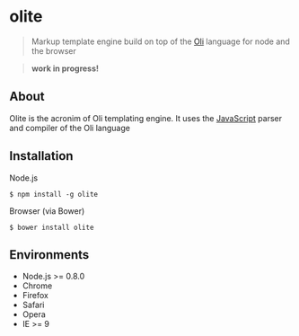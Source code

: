 # olite

> Markup template engine build on top of the [Oli][oli] language for node and the browser

> **work in progress!**

## About

Olite is the acronim of Oli templating engine.
It uses the [JavaScript][oli-js] parser and compiler of the Oli language 

## Installation

Node.js 
```
$ npm install -g olite
```

Browser (via Bower)
```
$ bower install olite
```

## Environments

- Node.js >= 0.8.0
- Chrome
- Firefox
- Safari
- Opera
- IE >= 9 


[oli-js]: https://github.com/oli-lang/oli-js
[oli]: https://oli-lang.org
